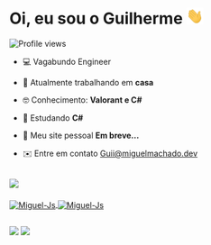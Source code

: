 <h1>Oi, eu sou o Guilherme <img src="https://raw.githubusercontent.com/MiguelMachado-dev/MiguelMachado-dev/master/hi.gif" width="30"></h1>
<img src="https://komarev.com/ghpvc/?username=GuiiBoss&color=blueviolet" alt="Profile views" /> 

- 💻  Vagabundo Engineer

- 🔭  Atualmente trabalhando em **casa**

- 🤓  Conhecimento: **Valorant e C#**

- 🌱  Estudando **C#**

- 🚀  Meu site pessoal  **Em breve...**

- ✉️  Entre em contato Guii@miguelmachado.dev


<br>

<div>
  <a href="https://github.com/GuiiBoss">
  <img height="180em" src="https://github-readme-stats.vercel.app/api?username=GuiiBoss&show_icons=true&theme=nightowl&count_private=true"/>
</div>
<div style="display: inline_block"><br>
  <img align="center" alt="Miguel-Js" height="35" width="45" src="https://cdn.jsdelivr.net/gh/devicons/devicon/icons/csharp/csharp-original.svg">
    <img align="center" alt="Miguel-Js" height="35" width="42" src="https://upload.wikimedia.org/wikipedia/commons/thumb/f/fc/Valorant_logo_-_pink_color_version.svg/1280px-Valorant_logo_-_pink_color_version.svg.png">
</div>
  
  ##
<div> 
 	<a href="https://www.twitch.tv/guii_boss" target="_blank"><img src="https://img.shields.io/badge/Twitch-9146FF?style=for-the-badge&logo=twitch&logoColor=white" target="_blank"></a>
  <a href = "mailto:Guii@miguelmachado.dev"><img src="https://img.shields.io/badge/-Gmail-%23333?style=for-the-badge&logo=gmail&logoColor=white" target="_blank"></a>
</div>
